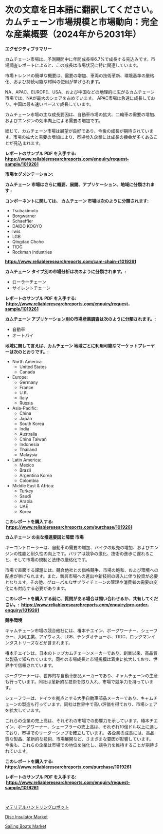 <p><h1>次の文章を日本語に翻訳してください。
カムチェーン市場規模と市場動向：完全な産業概要（2024年から2031年）</h1></p><p><strong>エグゼクティブサマリー</strong></p>
<p><p>カムチェーン市場は、予測期間中に年間成長率6.7%で成長する見込みです。市場調査レポートによると、この成長は市場状況に特に関連しています。</p><p>市場トレンドの簡単な概要は、需要の増加、車両の技術革新、環境基準の厳格化、および持続可能な材料の使用が挙げられます。</p><p>NA、APAC、EUROPE、USA、および中国などの地理的に広がるカムチェーン市場では、NAが最大のシェアを占めています。 APAC市場は急速に成長しており、中国は最も速いペースで成長しています。</p><p>カムチェーン市場の主な成長要因は、自動車市場の拡大、二輪車の需要の増加、およびエンジンの効率向上による需要の増加です。</p><p>総じて、カムチェーン市場は展望が良好であり、今後の成長が期待されています。市場の拡大と需要の増加により、市場参入企業には成長の機会が多くあることが見込まれます。</p></p>
<p><strong>レポートのサンプル PDF を入手する: <a href="https://www.reliableresearchreports.com/enquiry/request-sample/1019261">https://www.reliableresearchreports.com/enquiry/request-sample/1019261</a></strong></p>
<p><strong>市場セグメンテーション:</strong></p>
<p><strong> カムチェーン 市場はさらに概要、展開、アプリケーション、地域に分類されます :</strong></p>
<p><strong>コンポーネントに関しては、 カムチェーン 市場は次のように分類されます: &nbsp;</strong></p>
<p><ul><li>Tsubakimoto</li><li>Borgwarner</li><li>Schaeffler</li><li>DAIDO KOGYO</li><li>Iwis</li><li>LGB</li><li>Qingdao Choho</li><li>TIDC</li><li>Rockman Industries</li></ul></p>
<p><strong><a href="https://www.reliableresearchreports.com/cam-chain-r1019261">https://www.reliableresearchreports.com/cam-chain-r1019261</a></strong></p>
<p><strong> カムチェーン タイプ別の市場分析は次のように分類されます。:</strong></p>
<p><ul><li>ローラーチェーン</li><li>サイレントチェーン</li></ul></p>
<p><strong>レポートのサンプル PDF を入手する: &nbsp;<a href="https://www.reliableresearchreports.com/enquiry/request-sample/1019261">https://www.reliableresearchreports.com/enquiry/request-sample/1019261</a></strong></p>
<p><strong> カムチェーン アプリケーション別の市場産業調査は次のように分類されます。:</strong></p>
<p><ul><li>自動車</li><li>オートバイ</li></ul></p>
<p><strong>地域に関して言えば、カムチェーン 地域ごとに利用可能なマーケットプレーヤーは次のとおりです。:</strong></p>
<p><ul>
    <li>
        North America:
        <ul>
            <li>United States</li>
            <li>Canada</li>
        </ul>
    </li>
    <li>
        Europe:
        <ul>
            <li>Germany</li>
            <li>France</li>
            <li>U.K.</li>
            <li>Italy</li>
            <li>Russia</li>
        </ul>
    </li>
    <li>
        Asia-Pacific:
        <ul>
            <li>China</li>
            <li>Japan</li>
            <li>South Korea</li>
            <li>India</li>
            <li>Australia</li>
            <li>China Taiwan</li>
            <li>Indonesia</li>
            <li>Thailand</li>
            <li>Malaysia</li>
        </ul>
    </li>
    <li>
        Latin America:
        <ul>
            <li>Mexico</li>
            <li>Brazil</li>
            <li>Argentina Korea</li>
            <li>Colombia</li>
        </ul>
    </li>
    <li>
        Middle East & Africa:
        <ul>
            <li>Turkey</li>
            <li>Saudi</li>
            <li>Arabia</li>
            <li>UAE</li>
            <li>Korea</li>
        </ul>
    </li>
    </ul></p>
<p><strong>このレポートを購入する: &nbsp;<a href="https://www.reliableresearchreports.com/purchase/1019261">https://www.reliableresearchreports.com/purchase/1019261</a></strong></p>
<p><strong>カムチェーン の主な推進要因と障壁 市場</strong></p>
<p><p>キーコントローラーは、自動車の需要の増加、バイクの販売の増加、およびエンジンの性能と耐久性の向上です。バリアは競争の激化、技術の進歩に遅れること、そして市場の規制と法律の厳格化です。</p><p>市場で直面する課題には、競合他社との価格競争、市場の飽和、および環境への配慮が挙げられます。また、新興市場への進出や新技術の導入に伴う投資が必要となります。その他、グローバルなサプライチェーンの管理や消費者の需要の変化にも対応する必要があります。</p></p>
<p><strong>このレポートを購入する前に、質問がある場合は問い合わせるか、共有してください。:&nbsp; <a href="https://www.reliableresearchreports.com/enquiry/pre-order-enquiry/1019261">https://www.reliableresearchreports.com/enquiry/pre-order-enquiry/1019261</a></strong></p>
<p><strong>競争環境</strong></p>
<p><p>キャムチェーン市場の競合他社には、椿本チエイン、ボーグワーナー、シェーフラー、大同工業、アイウィス、LGB、チンダオチョーホ、TIDC、ロックマンインダストリーズなどが含まれます。 </p><p>椿本チエインは、日本のトップカムチェーンメーカーであり、創業以来、高品質な製品で知られています。同社の市場成長と市場規模は着実に拡大しており、世界中で信頼されています。 </p><p>ボーグワーナーは、世界的な自動車部品メーカーであり、キャムチェーンの生産も行っています。同社は革新的な技術を取り入れ、市場で競争力を持っています。 </p><p>シェーフラーは、ドイツを拠点とする大手自動車部品メーカーであり、キャムチェーンの製造も行っています。同社は世界中で高い評価を得ており、市場シェアを拡大しています。 </p><p>これらの企業の売上高は、それぞれの市場での影響力を示しています。椿本チエイン、ボーグワーナー、シェーフラーの売上高は、それぞれ10億ドル以上に達しており、市場でのリーダーシップを確立しています。  各企業の成長には、高品質な製品、革新的な技術、市場展開など、さまざまな要因が影響しています。 今後も、これらの企業は市場での地位を強化し、競争力を維持することが期待されています。</p></p>
<p><strong>このレポートを購入する: &nbsp; <a href="https://www.reliableresearchreports.com/purchase/1019261">https://www.reliableresearchreports.com/purchase/1019261</a></strong></p>
<p><strong>レポートのサンプル PDF を入手する: &nbsp;<a href="https://www.reliableresearchreports.com/enquiry/request-sample/1019261">https://www.reliableresearchreports.com/enquiry/request-sample/1019261</a></strong><strong></strong></p>
<p>&nbsp;</p>
<p><p><a href="https://github.com/EstelWisozk1/Market-Research-Report-List-1/blob/main/848469229105.md">マテリアルハンドリングロボット</a></p><p><a href="https://github.com/lubmix/Market-Research-Report-List-2/blob/main/disc-insulator-market.md">Disc Insulator Market</a></p><p><a href="https://github.com/Hazelklievgspy6vdcsmu106w/Market-Research-Report-List-2/blob/main/sailing-boats-market.md">Sailing Boats Market</a></p></p>